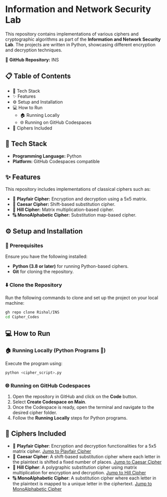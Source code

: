 # Information and Network Security Lab

This repository contains implementations of various ciphers and cryptographic algorithms as part of the **Information and Network Security Lab**. The projects are written in Python, showcasing different encryption and decryption techniques.

🔗 **GitHub Repository:** INS

## 📋 Table of Contents
- 🔧 Tech Stack
- ✨ Features
- ⚙️ Setup and Installation
- 💻 How to Run
  - 🏠 Running Locally
  - 🌐 Running on GitHub Codespaces
- 🔑 Ciphers Included

## 🔧 Tech Stack
- **Programming Language:** Python
- **Platform:** GitHub Codespaces compatible

## ✨ Features
This repository includes implementations of classical ciphers such as:

- 🔐 **Playfair Cipher:** Encryption and decryption using a 5x5 matrix.
- 🔄 **Caesar Cipher:** Shift-based substitution cipher.
- 🔢 **Hill Cipher:** Matrix multiplication-based cipher.
- 🔠 **MonoAlphabetic Cipher:** Substitution map-based cipher.

## ⚙️ Setup and Installation
### 📜 Prerequisites
Ensure you have the following installed:
- **Python (3.8 or later)** for running Python-based ciphers.
- **Git** for cloning the repository.

### ⬇️ Clone the Repository
Run the following commands to clone and set up the project on your local machine:
```sh
gh repo clone Rishal/INS
cd Cipher_Codes
```

## 💻 How to Run
### 🏠 Running Locally (Python Programs 🐍)
Execute the program using:
```sh
python <cipher_script>.py
```

### 🌐 Running on GitHub Codespaces
1. Open the repository in GitHub and click on the **Code** button.
2. Select **Create Codespace on Main**.
3. Once the Codespace is ready, open the terminal and navigate to the desired cipher folder.
4. Follow the **Running Locally** steps for Python programs.

   
## 🔑 Ciphers Included
- 🔐 **Playfair Cipher**: Encryption and decryption functionalities for a 5x5 matrix cipher. [Jump to Playfair Cipher](#playfair-cipher)
- 🔄 **Caesar Cipher**: A shift-based substitution cipher where each letter in the plaintext is shifted a fixed number of places. [Jump to Caesar Cipher](#caesar-cipher)
- 🔢 **Hill Cipher**: A polygraphic substitution cipher using matrix multiplication for encryption and decryption. [Jump to Hill Cipher](#hill-cipher)
- 🔠 **MonoAlphabetic Cipher**: A substitution cipher where each letter in the plaintext is mapped to a unique letter in the ciphertext. [Jump to MonoAlphabetic Cipher](#monoalphabetic-cipher)
